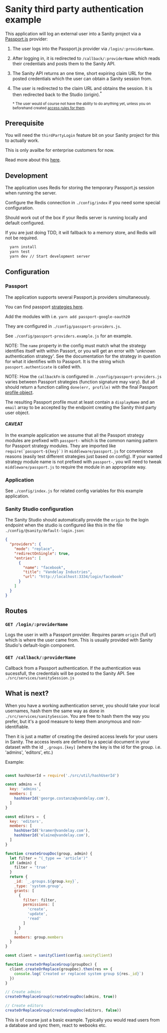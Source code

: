 # Sanity third party authentication example

This application will log an external user into a Sanity project via a [Passport.js](http://www.passportjs.org/) provider:

1) The user logs into the Passport.js provider via ``/login/:providerName``.
2) After logging in, it is redirected to ``/callback/:providerName`` which reads their credentials and posts them to the Sanity API.
3) The Sanity API returns an one time, short expiring claim URL for the posted credentials which the user can obtain a  Sanity session from.
4) The user is redirected to the claim URL and obtains the session. It is then redirected back to the Studio (origin).<sup>*</sup>

    <sup>* The user would of course not have the ability to do anything yet, unless you on beforehand created [access rules for them](#whatisnext).</sup>


## Prerequisite

You will need the ``thirdPartyLogin`` feature bit on your Sanity project for this to actually work.

This is only availbe for enterprise customers for now.

Read more about this [here](https://www.sanity.io/help/third-party-login).

## Development

The application uses Redis for storing the temporary Passport.js session when running the server.

Configure the Redis connection in ``./config/index`` if you need some special configuration.

Should work out of the box if your Redis server is running locally and default configured.

If you are just doing TDD, it will fallback to a memory store, and Redis will not be required.


```bash
  yarn install
  yarn test
  yarn dev // Start development server
```

## Configuration

### Passport

The application supports several Passport.js providers simultaneously.

You can find passport [strategies here](http://www.passportjs.org).

Add the modules with i.e. ``yarn add passport-google-oauth20``

They are configured in ``./config/passport-providers.js``.

See ``./config/passport-providers.example.js`` for an example.

NOTE: The `name` property in the config must match what the strategy identifies itself with within Passort, or you will get an error with 'unknown authentication strategy'. See the documentation for the strategy in question for what it identifies with to Passport. It is the string which `passport.authenticate` is called with.

NOTE: How the ``callbackFn`` is configured in ``./config/passport-providers.js`` varies between Passport strategies (function signature may vary). But all should return a function calling ``done(err, profile)`` with the final Passport [profile object](http://www.passportjs.org/docs/profile/).

The resulting Passport profile must at least contain a ``displayName`` and an ``email`` array to be accepted by the endpoint creating the Sanity third party user object.

#### CAVEAT
In the example application we assume that all the Passport strategy modules are prefixed with `passport-` which is the common naming pattern for Passport strategy modules. They are imported like ``require(`passport-${key}`)`` in ``middleware/passport.js`` for convenience reasons (easily test different strategies just based on config). If your wanted strategy module name is not prefixed with `passport-`, you will need to tweak ``middleware/passport.js`` to require the module in an appropriate way.

### Application

See ``./config/index.js`` for related config variables for this example application.

### Sanity Studio configuration

The Sanity Studio should automatically provide the ``origin`` to the login endpoint when the studio is configured like this in the file ``./config/@sanity/default-login.json``:

```json
{
  "providers": {
    "mode": "replace",
    "redirectOnSingle": true,
    "entries": [
      {
        "name": "facebook",
        "title": "Vandelay Industries",
        "url": "http://localhost:3334/login/facebook"
      }
    ]
  }
}

```

## Routes

### ``GET /login/:providerName``

Logs the user in with a Passport provider. Requires param ``origin`` (full url) which is where the user came from. This is usually provided with Sanity Studio's default-login component.

### ``GET /callback/:providerName``

Callback from a Passport authentication. If the authentication was sucessfull, the credentials will be posted to the Sanity API. See ``./src/services/sanitySession.js``


## <a name="whatisnext">What is next?</a>

When you have a working authentication server, you should take your local usernames, hash them the same way as done in ``./src/services/sanitySession``. You are free to hash them the way you prefer, but it's a good measure to keep them anonymous and non-identifiable.

Then it is just a matter of creating the desired access levels for your users in Sanity. The access levels are defined by a special document in your dataset with the id ``_.groups.[key]`` (where the key is the id for the group. i.e. 'admins', 'editors', etc.)

Example:

```js

const hashUserId = require('./src/util/hashUserId')

const admins = {
  key: 'admins',
  members: [
    hashUserId('george.costanza@vandelay.com'),
  ]
}

const editors =  {
  key: 'editors',
  members: [
    hashUserId('kramer@vandelay.com'),
    hashUserId('elaine@vandelay.com'),
  ]
}

function createGroupDoc(group, admin) {
  let filter = "(_type == 'article')"
  if (admin) {
    filter = 'true'
  }
  return {
    _id: `_.groups.${group.key}`,
    _type: 'system.group',
    grants: [
      {
        filter: filter,
        permissions: [
          'create',
          'update',
          'read'
        ]
      }
    ],
    members: group.members
  }
}

const client = sanityClient(config.sanityClient)

function createOrReplaceGroup(groupDoc) {
  client.createOrReplace(groupDoc).then(res => {
    console.log(`Created or replaced system group ${res._id}`)
  })
}

// Create admins
createOrReplaceGroup(createGroupDoc(admins, true))

// Create editors
createOrReplaceGroup(createGroupDoc(editors, false))

```

This is of course just a basic example. Typically you would read users from a database and sync them, react to webooks etc.
